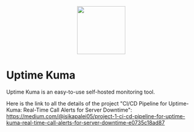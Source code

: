 <div align="center" width="100%">
    <img src="./public/icon.svg" width="128" alt="" />
</div>

# Uptime Kuma

Uptime Kuma is an easy-to-use self-hosted monitoring tool.

Here is the link to all the details of the project "CI/CD Pipeline for Uptime-Kuma: Real-Time Call Alerts for Server Downtime": https://medium.com/@isikapalei05/project-1-ci-cd-pipeline-for-uptime-kuma-real-time-call-alerts-for-server-downtime-e0735c18ad87
